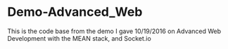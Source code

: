 # Demo-Advanced_Web
This is the code base from the demo I gave 10/19/2016 on Advanced Web Development with the MEAN stack, and Socket.io
